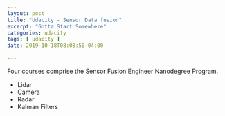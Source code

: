 ```yaml
---
layout: post
title: "Udacity - Sensor Data fusion"
excerpt: "Gotta Start Somewhere"
categories: udacity
tags: [ udacity ]
date: 2019-10-18T08:08:50-04:00

---
```


Four courses comprise the Sensor Fusion Engineer Nanodegree Program.
* Lidar
* Camera
* Radar
* Kalman Filters
